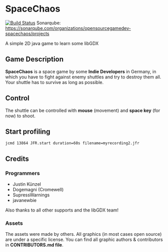 # SpaceChaos

[![Build Status](https://travis-ci.org/opensourcegamedev/SpaceChaos.svg?branch=master)](https://travis-ci.org/opensourcegamedev/SpaceChaos)
Sonarqube: https://sonarqube.com/organizations/opensourcegamedev-spacechaos/projects

A simple 2D java game to learn some libGDX

## Game Description

**SpaceChaos** is a space game by some **Indie Developers** in Germany, in which you have to fight
against enemy shuttles and try to destroy them all.
Your shuttle has to survive as long as possible.

## Control

The shuttle can be controlled with **mouse** (movement) and **space key** (for now) to shoot.

## Start profiling

```
jcmd 13864 JFR.start duration=60s filename=myrecording2.jfr
```

## Credits

### Programmers
  - Justin Künzel
  - Dogemagni (Cromewell)
  - SupressWarnings
  - javanewbie
  
Also thanks to all other supports and the libGDX team!
  
### Assets
The assets were made by others. All graphics (in most cases open source) are under a specific license.
You can find all graphic authors & contributors in **CONTRIBUTORS.md file**.
